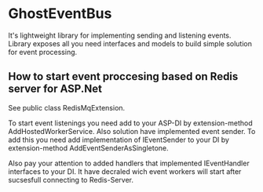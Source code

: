 # GhostEventBus

It's lightweight library for implementing sending and listening events.
Library exposes all you need interfaces and models to build simple solution for event processing.

## How to start event proccesing based on Redis server for ASP.Net

See public class RedisMqExtension.

To start event listenings you need add to your ASP-DI by extension-method AddHostedWorkerService.
Also solution have implemented event sender. 
To add this you need add implementation of IEventSender to your DI by extension-method AddEventSenderAsSingletone.

Also pay your attention to added handlers that implemented IEventHandler interfaces to your DI. 
It have decraled wich event workers will start after sucsesfull connecting to Redis-Server.
